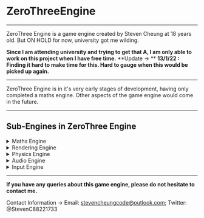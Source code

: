 # ZeroThreeEngine

---

ZeroThree Engine is a game engine created by Steven Cheung at 18 years old. But ON HOLD for now, university got me wilding.

**Since I am attending university and trying to get that A, I am only able to work on this project when I have free time.**
**Update -> **
**13/1/22 : Finding it hard to make time for this. Hard to gauge when this would be picked up again.**

---

ZeroThree Engine is in it's very early stages of development, having only completed a maths engine. Other aspects of the game engine would come in the future.

---

## Sub-Engines in ZeroThree Engine
<details>
<summary>Maths Engine</summary>

Complete

</details>

<details>
<summary>Rendering Engine</summary>

Incomplete

</details>

<details>
<summary>Physics Engine</summary>

Incomplete

</details>

<details>
<summary>Audio Engine</summary>

Incomplete

</details>

<details>
<summary>Input Engine</summary>

Incomplete

</details>

---

**If you have any queries about this game engine, please do not hesitate to contact me.**

Contact Information ->
Email: stevencheungcode@outlook.com;
Twitter: @StevenC88221733
